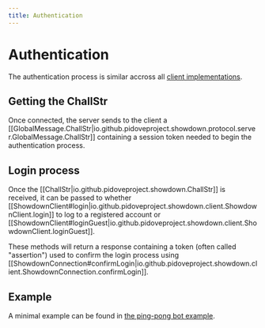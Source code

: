 ```yaml
---
title: Authentication
---
```


# Authentication

The authentication process is similar accross all [client implementations](clients/index.md).

## Getting the ChallStr

Once connected, the server sends to the client a [[GlobalMessage.ChallStr|io.github.pidoveproject.showdown.protocol.server.GlobalMessage.ChallStr]] containing a session token needed to begin the authentication process.

## Login process

Once the [[ChallStr|io.github.pidoveproject.showdown.ChallStr]] is received, it can be passed to whether [[ShowdownClient#login|io.github.pidoveproject.showdown.client.ShowdownClient.login]] to log to a registered account or [[ShowdownClient#loginGuest|io.github.pidoveproject.showdown.client.ShowdownClient.loginGuest]].

These methods will return a response containing a token (often called "assertion") used to confirm the login process using [[ShowdownConnection#confirmLogin|io.github.pidoveproject.showdown.client.ShowdownConnection.confirmLogin]].

## Example

A minimal example can be found in [the ping-pong bot example](https://github.com/pidoveproject/scala-showdown-api/blob/4930ebbfaf724019316c33648d8220e90cbcd870/examples/sync-ping-pong/src/io/github/pidoveproject/showdown/example/PingPongBot.scala#L20).